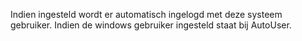 Indien ingesteld wordt er automatisch ingelogd met deze systeem gebruiker. Indien de windows gebruiker ingesteld staat bij AutoUser.